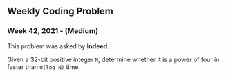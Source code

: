 ## Weekly Coding Problem

### Week 42, 2021 - (Medium)

This problem was asked by **Indeed**.

Given a 32-bit positive integer `N`, determine whether it is a power of four in faster than `O(log N)` time.
